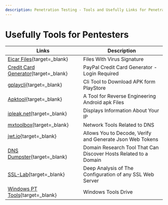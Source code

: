 ```yaml
---
description: Penetration Testing - Tools and Usefully Links for Penetration Testing
---
```


# Usefully Tools for Pentesters

| Links                                                                                                        | Description                                                      |
| ------------------------------------------------------------------------------------------------------------ | ---------------------------------------------------------------- |
| [Eicar Files](https://github.com/fire1ce/eicar-standard-antivirus-test-files){target=\_blank}                | Files With Virus Signature                                       |
| [Credit Card Generator](https://developer.paypal.com/developer/creditCardGenerator/){target=\_blank}         | PayPal Credit Card Generator - Login Required                    |
| [gplaycli](https://github.com/matlink/gplaycli){target=\_blank}                                              | Cli Tool to Download APK form PlayStore                          |
| [Apktool](https://ibotpeaches.github.io/Apktool/){target=\_blank}                                            | A Tool for Reverse Engineering Android apk Files                 |
| [ipleak.net](https://ipleak.net/){target=\_blank}                                                            | Displays Information About Your IP                               |
| [mxtoolbox](https://mxtoolbox.com/NetworkTools.aspx){target=\_blank}                                         | Network Tools Related to DNS                                     |
| [jwt.io](https://jwt.io/){target=\_blank}                                                                    | Allows You to Decode, Verify and Generate Json Web Tokens        |
| [DNS Dumpster](https://dnsdumpster.com/){target=\_blank}                                                     | Domain Research Tool That Can Discover Hosts Related to a Domain |
| [SSL-Lab](https://www.ssllabs.com/ssltest/){target=\_blank}                                                  | Deep Analysis of The Configuration of any SSL Web Server         |
| [Windows PT Tools](https://drive.google.com/drive/folders/1U2lgY13id2bQrYQJ7LqPfEMZcvAGadg0){target=\_blank} | Windows Tools Drive                                              |
